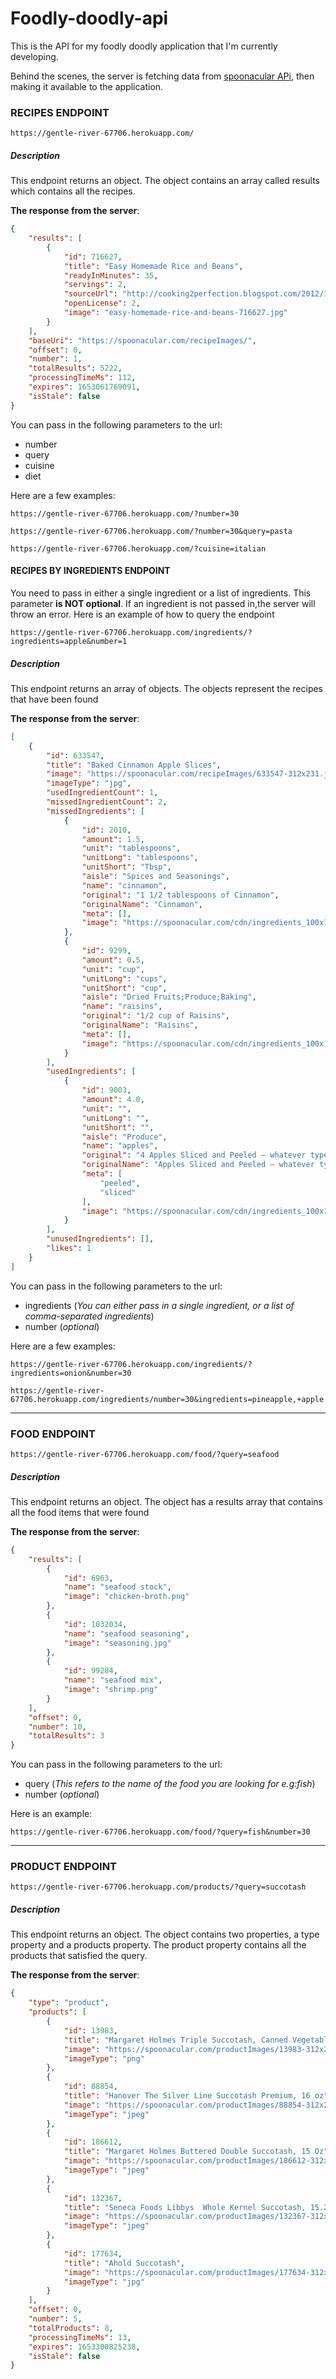 # Foodly-doodly-api
This is the API for my foodly doodly application that I'm currently developing.

Behind the scenes, the server is fetching data from [spoonacular APi](https://spoonacular.com/food-api), then making it available to the application.

### RECIPES ENDPOINT

```
https://gentle-river-67706.herokuapp.com/
```
##### **Description**
This endpoint returns an object. The object contains an array called results which contains all the recipes.


**The response from the server**:

```json
{
    "results": [
        {
            "id": 716627,
            "title": "Easy Homemade Rice and Beans",
            "readyInMinutes": 35,
            "servings": 2,
            "sourceUrl": "http://cooking2perfection.blogspot.com/2012/11/easy-homemade-rice-and-beans.html",
            "openLicense": 2,
            "image": "easy-homemade-rice-and-beans-716627.jpg"
        }
    ],
    "baseUri": "https://spoonacular.com/recipeImages/",
    "offset": 0,
    "number": 1,
    "totalResults": 5222,
    "processingTimeMs": 112,
    "expires": 1653061769091,
    "isStale": false
}
```

You can pass in the following parameters to the url:
- number
- query
- cuisine
- diet

Here are a few examples:

```
https://gentle-river-67706.herokuapp.com/?number=30
```

```
https://gentle-river-67706.herokuapp.com/?number=30&query=pasta
```

```
https://gentle-river-67706.herokuapp.com/?cuisine=italian
```
#### RECIPES BY INGREDIENTS ENDPOINT
You need to pass in either a single ingredient or a list of ingredients. This parameter **is NOT optional**. If an ingredient is not passed in,the server will throw an error. Here is an example of how to query the endpoint
```
https://gentle-river-67706.herokuapp.com/ingredients/?ingredients=apple&number=1
```
##### **Description**
This endpoint returns an array of objects. The objects represent the recipes that have been found


**The response from the server**:

```json
[
    {
        "id": 633547,
        "title": "Baked Cinnamon Apple Slices",
        "image": "https://spoonacular.com/recipeImages/633547-312x231.jpg",
        "imageType": "jpg",
        "usedIngredientCount": 1,
        "missedIngredientCount": 2,
        "missedIngredients": [
            {
                "id": 2010,
                "amount": 1.5,
                "unit": "tablespoons",
                "unitLong": "tablespoons",
                "unitShort": "Tbsp",
                "aisle": "Spices and Seasonings",
                "name": "cinnamon",
                "original": "1 1/2 tablespoons of Cinnamon",
                "originalName": "Cinnamon",
                "meta": [],
                "image": "https://spoonacular.com/cdn/ingredients_100x100/cinnamon.jpg"
            },
            {
                "id": 9299,
                "amount": 0.5,
                "unit": "cup",
                "unitLong": "cups",
                "unitShort": "cup",
                "aisle": "Dried Fruits;Produce;Baking",
                "name": "raisins",
                "original": "1/2 cup of Raisins",
                "originalName": "Raisins",
                "meta": [],
                "image": "https://spoonacular.com/cdn/ingredients_100x100/raisins.jpg"
            }
        ],
        "usedIngredients": [
            {
                "id": 9003,
                "amount": 4.0,
                "unit": "",
                "unitLong": "",
                "unitShort": "",
                "aisle": "Produce",
                "name": "apples",
                "original": "4 Apples Sliced and Peeled – whatever type of apples I have in my refrigerator",
                "originalName": "Apples Sliced and Peeled – whatever type of apples I have in my refrigerator",
                "meta": [
                    "peeled",
                    "sliced"
                ],
                "image": "https://spoonacular.com/cdn/ingredients_100x100/apple.jpg"
            }
        ],
        "unusedIngredients": [],
        "likes": 1
    }
]
```

You can pass in the following parameters to the url:
- ingredients (*You can either pass in a single ingredient, or a list of comma-separated ingredients*)
- number (*optional*)

Here are a few examples:

```
https://gentle-river-67706.herokuapp.com/ingredients/?ingredients=onion&number=30
```

```
https://gentle-river-67706.herokuapp.com/ingredients/number=30&ingredients=pineapple,+apple
```
***


### FOOD ENDPOINT

```
https://gentle-river-67706.herokuapp.com/food/?query=seafood
```
##### **Description**
This endpoint returns an object. The object has a results array that contains all the food items that were found

**The response from the server**:

```json
{
    "results": [
        {
            "id": 6963,
            "name": "seafood stock",
            "image": "chicken-broth.png"
        },
        {
            "id": 1032034,
            "name": "seafood seasoning",
            "image": "seasoning.jpg"
        },
        {
            "id": 99284,
            "name": "seafood mix",
            "image": "shrimp.png"
        }
    ],
    "offset": 0,
    "number": 10,
    "totalResults": 3
}
```

You can pass in the following parameters to the url:
- query (*This refers to the name of the food you are looking for e.g:fish*)
- number (*optional*)

Here is an example:

```
https://gentle-river-67706.herokuapp.com/food/?query=fish&number=30
```
***
### PRODUCT ENDPOINT

```
https://gentle-river-67706.herokuapp.com/products/?query=succotash
```
##### Description
This endpoint returns an object. The object contains two properties, a type property and a products property. The product property contains all the products that satisfied the query.

**The response from the server**:

```json
{
    "type": "product",
    "products": [
        {
            "id": 13983,
            "title": "Margaret Holmes Triple Succotash, Canned Vegetables, 14.5 oz",
            "image": "https://spoonacular.com/productImages/13983-312x231.png",
            "imageType": "png"
        },
        {
            "id": 88854,
            "title": "Hanover The Silver Line Succotash Premium, 16 oz",
            "image": "https://spoonacular.com/productImages/88854-312x231.jpeg",
            "imageType": "jpeg"
        },
        {
            "id": 186612,
            "title": "Margaret Holmes Buttered Double Succotash, 15 Oz",
            "image": "https://spoonacular.com/productImages/186612-312x231.jpeg",
            "imageType": "jpeg"
        },
        {
            "id": 132367,
            "title": "Seneca Foods Libbys  Whole Kernel Succotash, 15.25 oz",
            "image": "https://spoonacular.com/productImages/132367-312x231.jpeg",
            "imageType": "jpeg"
        },
        {
            "id": 177634,
            "title": "Ahold Succotash",
            "image": "https://spoonacular.com/productImages/177634-312x231.jpg",
            "imageType": "jpg"
        }
    ],
    "offset": 0,
    "number": 5,
    "totalProducts": 8,
    "processingTimeMs": 13,
    "expires": 1653300825238,
    "isStale": false
}
```
